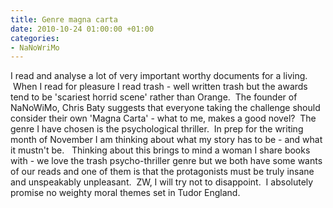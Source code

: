 ```yaml
---
title: Genre magna carta
date: 2010-10-24 01:00:00 +01:00
categories:
- NaNoWriMo
---
```


I read and analyse a lot of very important worthy documents for a living.  When I read for pleasure I read trash - well written trash but the awards tend to be 'scariest horrid scene' rather than Orange.  The founder of NaNoWiMo, Chris Baty suggests that everyone taking the challenge should consider their own 'Magna Carta' - what to me, makes a good novel?  The genre I have chosen is the psychological thriller.  In prep for the writing month of November I am thinking about what my story has to be - and what it mustn't be.   Thinking about this brings to mind a woman I share books with - we love the trash psycho-thriller genre but we both have some wants of our reads and one of them is that the protagonists must be truly insane and unspeakably unpleasant.  ZW, I will try not to disappoint.  I absolutely promise no weighty moral themes set in Tudor England.
